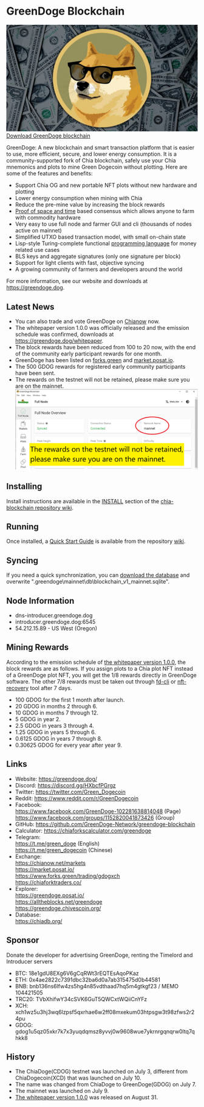 # GreenDoge Blockchain
![image](https://github.com/GreenDoge-Network/greendoge-blockchain/blob/96981368b3949a91b836e8c01dca3b3ba0207d50/greendoge.jpg)
[Download GreenDoge blockchain](https://github.com/GreenDoge-Network/greendoge-blockchain/releases)

GreenDoge: A new blockchain and smart transaction platform that is easier to use, more efficient, secure, and lower energy consumption. It is a community-supported fork of Chia blockchain, safely use your Chia mnemonics and plots to mine Green Dogecoin without plotting. Here are some of the features and benefits:
* Support Chia OG and new portable NFT plots without new hardware and plotting
* Lower energy consumption when mining with Chia
* Reduce the pre-mine value by increasing the block rewards
* [Proof of space and time](https://docs.google.com/document/d/1tmRIb7lgi4QfKkNaxuKOBHRmwbVlGL4f7EsBDr_5xZE/edit) based consensus which allows anyone to farm with commodity hardware
* Very easy to use full node and farmer GUI and cli (thousands of nodes active on mainnet)
* Simplified UTXO based transaction model, with small on-chain state
* Lisp-style Turing-complete functional [programming language](https://chialisp.com/) for money related use cases
* BLS keys and aggregate signatures (only one signature per block)
* Support for light clients with fast, objective syncing
* A growing community of farmers and developers around the world

For more information, see our website and downloads at https://greendoge.dog.

## Latest News
- You can also trade and vote GreenDoge on [Chianow](https://chianow.net/markets) now.
- The whitepaper version 1.0.0 was officially released and the emission schedule was confirmed, downloads at https://greendoge.dog/whitepaper.
- The block rewards have been reduced from 100 to 20 now, with the end of the community early participant rewards for one month.
- GreenDoge has been listed on [forks.green](https://www.forks.green/) and [market.posat.io](https://market.posat.io/).
- The 500 GDOG rewards for registered early community participants have been sent.
- The rewards on the testnet will not be retained, please make sure you are on the mainnet.
![image](https://github.com/GreenDoge-Network/greendoge-blockchain/blob/79a9291b3d70f2dd03702e1822193f4d6ca16601/make_sure_mainnet.png)

## Installing

Install instructions are available in the
[INSTALL](https://github.com/Chia-Network/chia-blockchain/wiki/INSTALL)
section of the
[chia-blockchain repository wiki](https://github.com/Chia-Network/chia-blockchain/wiki).

## Running

Once installed, a
[Quick Start Guide](https://github.com/Chia-Network/chia-blockchain/wiki/Quick-Start-Guide)
is available from the repository
[wiki](https://github.com/Chia-Network/chia-blockchain/wiki).

## Syncing
If you need a quick synchronization, you can [download the database](https://chiadb.org/) and overwrite ".greendoge\mainnet\db\blockchain_v1_mainnet.sqlite".

## Node Information
- dns-introducer.greendoge.dog
- introducer.greendoge.dog:6545
- 54.212.15.89 - US West (Oregon)

## Mining Rewards
According to the emission schedule of [the whitepaper version 1.0.0](https://greendoge.dog/whitepaper), the block rewards are as follows. If you assign plots to a Chia plot NFT instead of a GreenDoge plot NFT, you will get the 1/8 rewards directly in GreenDoge software. The other 7/8 rewards must be taken out through [fd-cli](https://github.com/GreenDoge-Network/fd-cli) or [nft-recovery](https://alltheblocks.net/nft-recovery) tool after 7 days.
- 100 GDOG for the first 1 month after launch.
- 20 GDOG in months 2 through 6.
- 10 GDOG in months 7 through 12.
- 5 GDOG in year 2.
- 2.5 GDOG in years 3 through 4.
- 1.25 GDOG in years 5 through 6.
- 0.6125 GDOG in years 7 through 8.
- 0.30625 GDOG for every year after year 9.

## Links
- Website: https://greendoge.dog/ <br>
- Discord: https://discord.gg/HXbcfPGrgz <br>
- Twitter: https://twitter.com/Green_Dogecoin <br>
- Reddit: https://www.reddit.com/r/GreenDogecoin <br>
- Facebook: <br>
https://www.facebook.com/GreenDoge-102281638814048 (Page) <br>
https://www.facebook.com/groups/1152820041873426 (Group) <br>
- GitHub: https://github.com/GreenDoge-Network/greendoge-blockchain <br>
- Calculator: https://chiaforkscalculator.com/greendoge <br>
- Telegram: <br>
https://t.me/green_doge (English) <br>
https://t.me/green_dogecoin (Chinese) <br>
- Exchange: <br>
https://chianow.net/markets <br>
https://market.posat.io/ <br>
https://www.forks.green/trading/gdogxch <br>
https://chiaforktraders.co/ <br>
- Explorer: <br>
https://greendoge.posat.io/ <br>
https://alltheblocks.net/greendoge <br>
https://greendoge.chivescoin.org/ <br>
- Database: <br>
https://chiadb.org/

## Sponsor 
Donate the developer for advertising GreenDoge, renting the Timelord and Introducer servers
- BTC: 18e1gdU8EXg6V6gCqRWt3rEQTEsAqoPKaz
- ETH: 0x4ae2822c7391dbc32ba6d0a7ab315475d0b44581
- BNB: bnb136ns6lfw4zs5hg4n85vdthaad7hq5m4gtkgf23 / MEMO 104421505
- TRC20: TVbXhifwY34cSVK6GuT5QWCxtWQiiCnYFz
- XCH: xch1wz5u3hj3wq6lzpsf5qxrhae6w2ff08mxekum03htpsgw3t98zfws2r24pu
- GDOG: gdog1u5qz05xkr7k7x3yuqdqmsz8yvvj0w9608wue7ykrnrgqnqrw0ltq7qhkk8

## History
- The ChiaDoge(CDOG) testnet was launched on July 3, different from ChiaDogecoin(XCD) that was launched on July 10.
- The name was changed from ChiaDoge to GreenDoge(GDOG) on July 7.
- The mainnet was launched on July 9.
- [The whitepaper version 1.0.0](https://greendoge.dog/whitepaper) was released on August 31.
